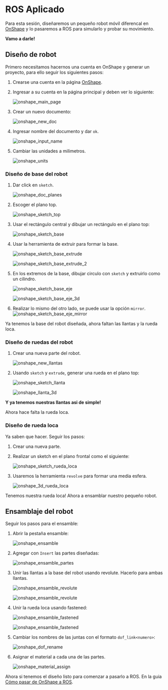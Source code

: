 # ROS Aplicado

Para esta sesión, diseñaremos un pequeño robot móvil diferencal en [OnShape](https://www.onshape.com/en/) y lo pasaremos a ROS para simularlo y probar su movimiento.

**Vamo a darle!**

## Diseño de robot

Primero necesitamos hacernos una cuenta en OnShape y generar un proyecto, para ello seguir los siguientes pasos:

1. Crearse una cuenta en la página [OnShape](https://www.onshape.com/en/).
2. Ingresar a su cuenta en la página principal y deben ver lo siguiente:

   ![onshape_main_page](/media/onshape_main_page.png)

3. Crear un nuevo documento:

   ![onshape_new_doc](/media/onshape_new_doc.png)

4. Ingresar nombre del documento y dar `ok`.

   ![onshape_input_name](/media/onshape_input_name.png)

5. Cambiar las unidades a milimetros.

   ![onshape_units](/media/onshape_units.png)

### Diseño de base del robot

1. Dar click en `sketch`.

   ![onshape_doc_planes](/media/onshape_doc_planes.png)

2. Escoger el plano top.

   ![onshape_sketch_top](/media/onshape_sketch_top.png)

3. Usar el rectángulo central y dibujar un rectángulo en el plano top:

   ![onshape_sketch_base](/media/onshape_sketch_base.png)

4. Usar la herramienta de extruir para formar la base.

   ![onshape_sketch_base_extrude](/media/onshape_sketch_base_extrude.png)

   ![onshape_sketch_base_extrude_2](/media/onshape_sketch_base_extrude_2.png)

5. En los extremos de la base, dibujar circulo con `sketch` y extruirlo como un cilindro.

   ![onshape_sketch_base_eje](/media/onshape_sketch_eje.png)

   ![onshape_sketch_base_eje_3d](/media/onshape_sketch_eje_3d.png)

6. Realizar lo mismo del otro lado, se puede usar la opción `mirror`.
   ![onshape_sketch_base_eje_mirror](/media/onshape_sketch_eje_mirror.png)

Ya tenemos la base del robot diseñada, ahora faltan las llantas y la rueda loca.

### Diseño de ruedas del robot

1. Crear una nueva parte del robot.

   ![onshape_new_llantas](/media/onshape_new_llantas.png)

2. Usando `sketch` y `extrude`, generar una rueda en el plano top:

   ![onshape_sketch_llanta](/media/onshape_sketch_llanta.png)

   ![onshape_llanta_3d](/media/onshape_llanta_3d.png)

**Y ya tenemos nuestras llantas asi de simple!**

Ahora hace falta la rueda loca.

### Diseño de rueda loca

Ya saben que hacer. Seguir los pasos:

1. Crear una nueva parte.

2. Realizar un sketch en el plano frontal como el siguiente:

   ![onshape_sketch_rueda_loca](/media/onshape_sketch_rueda_loca.png)

3. Usaremos la herramienta `revolve` para formar una media esfera.

   ![onshape_3d_rueda_loca](/media/onshape_3d_rueda_loca.png)

Tenemos nuestra rueda loca! Ahora a ensamblar nuestro pequeño robot.

## Ensamblaje del robot

Seguir los pasos para el ensamble:

1. Abrir la pestaña ensamble:

   ![onshape_ensamble](/media/onshape_ensamble.png)

2. Agregar con `Insert` las partes diseñadas:

   ![onshape_ensamble_partes](/media/onshape_ensamble_partes.png)

3. Unir las llantas a la base del robot usando revolute. Hacerlo para ambas llantas.

   ![onshape_ensamble_revolute](/media/onshape_ensamble_revolute.png)

   ![onshape_ensamble_revolute](/media/onshape_ensamble_revolute_2.png)

4. Unir la rueda loca usando fastened:

   ![onshape_ensamble_fastened](/media/onshape_ensamble_fastened.png)

   ![onshape_ensamble_fastened](/media/onshape_ensamble_fastened_2.png)

5. Cambiar los nombres de las juntas con el formato `dof_link<numero>`:

   ![onshape_dof_rename](/media/onshape_dof_rename.png)

6. Asignar el material a cada una de las partes.

   ![onshape_material_assign](/media/onshape_material_assign.png)

Ahora si tenemos el diseño listo para comenzar a pasarlo a ROS. En la guia [Cómo pasar de OnShape a ROS](./ONSHAPE_TO_ROS.md).
